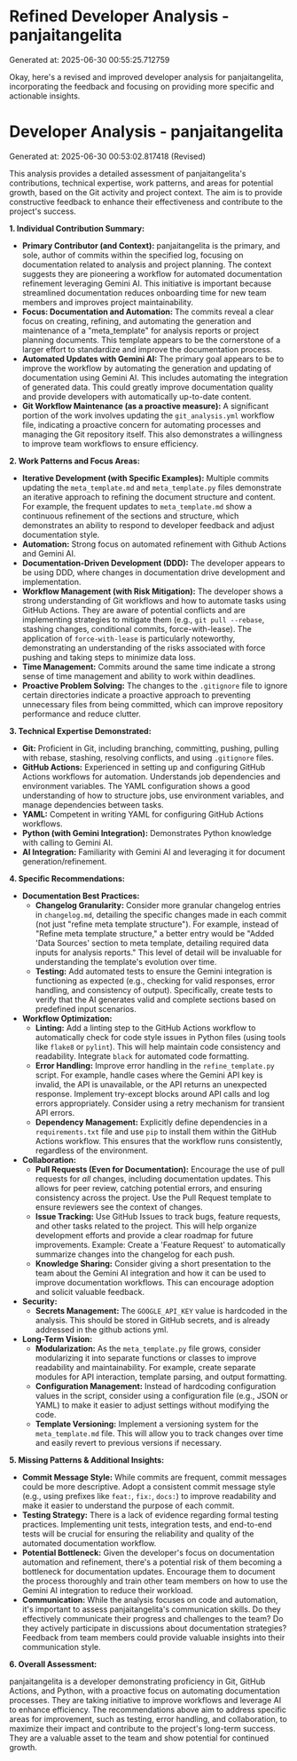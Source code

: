 # Refined Developer Analysis - panjaitangelita
Generated at: 2025-06-30 00:55:25.712759

Okay, here's a revised and improved developer analysis for panjaitangelita, incorporating the feedback and focusing on providing more specific and actionable insights.

# Developer Analysis - panjaitangelita
Generated at: 2025-06-30 00:53:02.817418 (Revised)

This analysis provides a detailed assessment of panjaitangelita's contributions, technical expertise, work patterns, and areas for potential growth, based on the Git activity and project context. The aim is to provide constructive feedback to enhance their effectiveness and contribute to the project's success.

**1. Individual Contribution Summary:**

*   **Primary Contributor (and Context):** panjaitangelita is the primary, and sole, author of commits within the specified log, focusing on documentation related to analysis and project planning. The context suggests they are pioneering a workflow for automated documentation refinement leveraging Gemini AI. This initiative is important because streamlined documentation reduces onboarding time for new team members and improves project maintainability.
*   **Focus: Documentation and Automation:**  The commits reveal a clear focus on creating, refining, and automating the generation and maintenance of a "meta\_template" for analysis reports or project planning documents. This template appears to be the cornerstone of a larger effort to standardize and improve the documentation process.
*   **Automated Updates with Gemini AI:**  The primary goal appears to be to improve the workflow by automating the generation and updating of documentation using Gemini AI.  This includes automating the integration of generated data. This could greatly improve documentation quality and provide developers with automatically up-to-date content.
*   **Git Workflow Maintenance (as a proactive measure):**  A significant portion of the work involves updating the `git_analysis.yml` workflow file, indicating a proactive concern for automating processes and managing the Git repository itself. This also demonstrates a willingness to improve team workflows to ensure efficiency.

**2. Work Patterns and Focus Areas:**

*   **Iterative Development (with Specific Examples):**  Multiple commits updating the `meta_template.md` and `meta_template.py` files demonstrate an iterative approach to refining the document structure and content. For example, the frequent updates to `meta_template.md` show a continuous refinement of the sections and structure, which demonstrates an ability to respond to developer feedback and adjust documentation style.
*   **Automation:** Strong focus on automated refinement with Github Actions and Gemini AI.
*   **Documentation-Driven Development (DDD):** The developer appears to be using DDD, where changes in documentation drive development and implementation.
*   **Workflow Management (with Risk Mitigation):** The developer shows a strong understanding of Git workflows and how to automate tasks using GitHub Actions.  They are aware of potential conflicts and are implementing strategies to mitigate them (e.g., `git pull --rebase`, stashing changes, conditional commits, force-with-lease). The application of `force-with-lease` is particularly noteworthy, demonstrating an understanding of the risks associated with force pushing and taking steps to minimize data loss.
*   **Time Management:** Commits around the same time indicate a strong sense of time management and ability to work within deadlines.
*   **Proactive Problem Solving:** The changes to the `.gitignore` file to ignore certain directories indicate a proactive approach to preventing unnecessary files from being committed, which can improve repository performance and reduce clutter.

**3. Technical Expertise Demonstrated:**

*   **Git:**  Proficient in Git, including branching, committing, pushing, pulling with rebase, stashing, resolving conflicts, and using `.gitignore` files.
*   **GitHub Actions:**  Experienced in setting up and configuring GitHub Actions workflows for automation. Understands job dependencies and environment variables.  The YAML configuration shows a good understanding of how to structure jobs, use environment variables, and manage dependencies between tasks.
*   **YAML:**  Competent in writing YAML for configuring GitHub Actions workflows.
*   **Python (with Gemini Integration):** Demonstrates Python knowledge with calling to Gemini AI.
*   **AI Integration:** Familiarity with Gemini AI and leveraging it for document generation/refinement.

**4. Specific Recommendations:**

*   **Documentation Best Practices:**
    *   **Changelog Granularity:**  Consider more granular changelog entries in `changelog.md`, detailing the specific changes made in each commit (not just "refine meta template structure").  For example, instead of "Refine meta template structure," a better entry would be "Added 'Data Sources' section to meta template, detailing required data inputs for analysis reports." This level of detail will be invaluable for understanding the template's evolution over time.
    *   **Testing:**  Add automated tests to ensure the Gemini integration is functioning as expected (e.g., checking for valid responses, error handling, and consistency of output).  Specifically, create tests to verify that the AI generates valid and complete sections based on predefined input scenarios.
*   **Workflow Optimization:**
    *   **Linting:** Add a linting step to the GitHub Actions workflow to automatically check for code style issues in Python files (using tools like `flake8` or `pylint`). This will help maintain code consistency and readability.  Integrate `black` for automated code formatting.
    *   **Error Handling:**  Improve error handling in the `refine_template.py` script.  For example, handle cases where the Gemini API key is invalid, the API is unavailable, or the API returns an unexpected response. Implement try-except blocks around API calls and log errors appropriately.  Consider using a retry mechanism for transient API errors.
    *   **Dependency Management:** Explicitly define dependencies in a `requirements.txt` file and use `pip` to install them within the GitHub Actions workflow. This ensures that the workflow runs consistently, regardless of the environment.
*   **Collaboration:**
    *   **Pull Requests (Even for Documentation):**  Encourage the use of pull requests for *all* changes, including documentation updates. This allows for peer review, catching potential errors, and ensuring consistency across the project. Use the Pull Request template to ensure reviewers see the context of changes.
    *   **Issue Tracking:** Use GitHub Issues to track bugs, feature requests, and other tasks related to the project. This will help organize development efforts and provide a clear roadmap for future improvements. Example: Create a 'Feature Request' to automatically summarize changes into the changelog for each push.
    *   **Knowledge Sharing:** Consider giving a short presentation to the team about the Gemini AI integration and how it can be used to improve documentation workflows. This can encourage adoption and solicit valuable feedback.
*   **Security:**
    *   **Secrets Management:** The `GOOGLE_API_KEY` value is hardcoded in the analysis. This should be stored in GitHub secrets, and is already addressed in the github actions yml.
*   **Long-Term Vision:**
    *   **Modularization:** As the `meta_template.py` file grows, consider modularizing it into separate functions or classes to improve readability and maintainability. For example, create separate modules for API interaction, template parsing, and output formatting.
    *   **Configuration Management:** Instead of hardcoding configuration values in the script, consider using a configuration file (e.g., JSON or YAML) to make it easier to adjust settings without modifying the code.
    *   **Template Versioning:** Implement a versioning system for the `meta_template.md` file. This will allow you to track changes over time and easily revert to previous versions if necessary.

**5. Missing Patterns & Additional Insights:**

*   **Commit Message Style:** While commits are frequent, commit messages could be more descriptive. Adopt a consistent commit message style (e.g., using prefixes like `feat:`, `fix:`, `docs:`) to improve readability and make it easier to understand the purpose of each commit.
*   **Testing Strategy:** There is a lack of evidence regarding formal testing practices. Implementing unit tests, integration tests, and end-to-end tests will be crucial for ensuring the reliability and quality of the automated documentation workflow.
*   **Potential Bottleneck:** Given the developer's focus on documentation automation and refinement, there's a potential risk of them becoming a bottleneck for documentation updates. Encourage them to document the process thoroughly and train other team members on how to use the Gemini AI integration to reduce their workload.
*   **Communication:** While the analysis focuses on code and automation, it's important to assess panjaitangelita's communication skills. Do they effectively communicate their progress and challenges to the team? Do they actively participate in discussions about documentation strategies? Feedback from team members could provide valuable insights into their communication style.

**6. Overall Assessment:**

panjaitangelita is a developer demonstrating proficiency in Git, GitHub Actions, and Python, with a proactive focus on automating documentation processes. They are taking initiative to improve workflows and leverage AI to enhance efficiency. The recommendations above aim to address specific areas for improvement, such as testing, error handling, and collaboration, to maximize their impact and contribute to the project's long-term success. They are a valuable asset to the team and show potential for continued growth.
